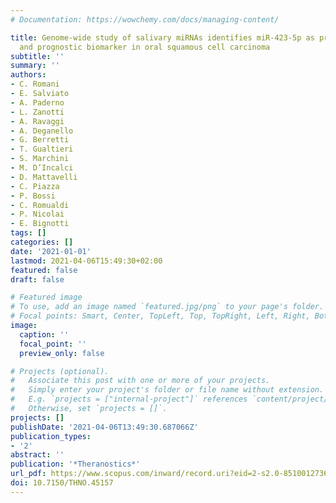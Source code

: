 ```yaml
---
# Documentation: https://wowchemy.com/docs/managing-content/

title: Genome-wide study of salivary miRNAs identifies miR-423-5p as promising diagnostic
  and prognostic biomarker in oral squamous cell carcinoma
subtitle: ''
summary: ''
authors:
- C. Romani
- E. Salviato
- A. Paderno
- L. Zanotti
- A. Ravaggi
- A. Deganello
- G. Berretti
- T. Gualtieri
- S. Marchini
- M. D’Incalci
- D. Mattavelli
- C. Piazza
- P. Bossi
- C. Romualdi
- P. Nicolai
- E. Bignotti
tags: []
categories: []
date: '2021-01-01'
lastmod: 2021-04-06T15:49:30+02:00
featured: false
draft: false

# Featured image
# To use, add an image named `featured.jpg/png` to your page's folder.
# Focal points: Smart, Center, TopLeft, Top, TopRight, Left, Right, BottomLeft, Bottom, BottomRight.
image:
  caption: ''
  focal_point: ''
  preview_only: false

# Projects (optional).
#   Associate this post with one or more of your projects.
#   Simply enter your project's folder or file name without extension.
#   E.g. `projects = ["internal-project"]` references `content/project/deep-learning/index.md`.
#   Otherwise, set `projects = []`.
projects: []
publishDate: '2021-04-06T13:49:30.687066Z'
publication_types:
- '2'
abstract: ''
publication: '*Theranostics*'
url_pdf: https://www.scopus.com/inward/record.uri?eid=2-s2.0-85100127368&doi=10.7150%2fTHNO.45157&partnerID=40&md5=fc2c06204e1cf1437b014daea5c4a661
doi: 10.7150/THNO.45157
---
```

